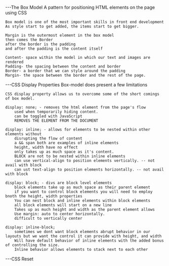 ---The Box Model
    A pattern for positioning HTML elements on the page using CSS

    Box model is one of the most important skills in front end development
    As style start to get added, the items start to get bigger.

    Margin is the outermost element in the box model
    then comes the Border
    after the border is the padding
    and after the padding is the content itself

    Content- space within the model in which our text and images are rendered
    Padding- the spacing between the content and border
    Border- a border that we can style around the padding
    Margin- the space between the border and the rest of the page.

---CSS Display Properties
    Box-model does present a few limitations

    CSS display property allows us to overcome some of the short comings of box model.

    display: none; - removes the html element from the page's flow
        used when temporarily hiding content.
        can be toggled with JavaScript
        REMOVES THE ELEMENT FROM THE DOCUMENT

    display: inline; - allows for elements to be nested within other elements without
        disrupting the flow of content
        a && span both are examples of inline elements
        height, width have no effect
        only takes up as much space as it's content.
        BLOCK are not to be nested within inline elements
        can use vertical-align to position elements vertically. -- not avail with block
        can ust text-align to position elements horizontally. -- not avail with block

    display: block; - divs are block level elements
        block elements take up as much space as their parent element
        if you want to control block elements you will need to employ bnoth the height, width properties
        You can nest block and inline elements within block elements
        all block elements will start on a new line
        Takes up as much height and width as the parent element allows
        Use margin: auto to center horizontally.
        difficult to vertically center

    display: inline-block;
        sometimes we dont want block elements abrupt behavior in our layouts but we want the control it can provide with height, and width
        Will have default behavior of inline elements with the added bonus of controlling the size.
        Inline behavior allows elements to stack next to each other

---CSS Reset
